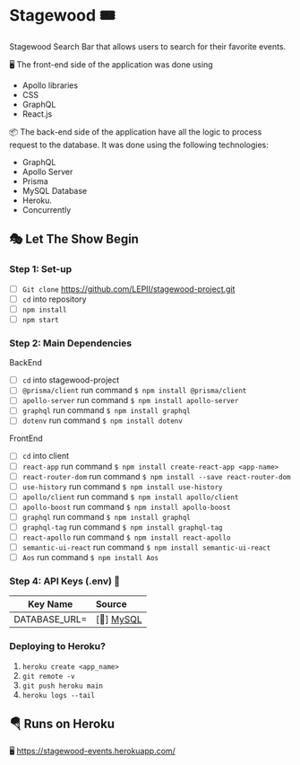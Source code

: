 # Stagewood :tickets:

Stagewood Search Bar that allows users to search for their favorite events. 

:desktop_computer:	The front-end side of the application was done using 

- Apollo libraries
- CSS
- GraphQL
- React.js

:package: The back-end side of the application have all the logic to process request to the database. It was done using the following technologies: 
- GraphQL
- Apollo Server
- Prisma
- MySQL Database 
- Heroku. 
- Concurrently 

## :performing_arts: Let The Show Begin

### Step 1: Set-up
- [ ] `Git clone` https://github.com/LEPII/stagewood-project.git
- [ ] `cd` into repository
- [ ] `npm install`
- [ ] `npm start`

### Step 2: Main Dependencies

BackEnd
- [ ] `cd` into stagewood-project 
- [ ] `@prisma/client` run command `$ npm install @prisma/client`
- [ ] `apollo-server` run command `$ npm install apollo-server`
- [ ] `graphql` run command `$ npm install graphql`
- [ ] `dotenv` run command `$ npm install dotenv`

FrontEnd
- [ ] `cd` into client 
- [ ] `react-app` run command `$ npm install create-react-app <app-name>`
- [ ] `react-router-dom` run command `$ npm install --save react-router-dom`
- [ ] `use-history` run command `$ npm install use-history`
- [ ] `apollo/client` run command `$ npm install apollo/client`
- [ ] `apollo-boost` run command `$ npm install apollo-boost`
- [ ] `graphql` run command `$ npm install graphql`
- [ ] `graphql-tag` run command `$ npm install graphql-tag`
- [ ] `react-apollo` run command `$ npm install react-apollo`
- [ ] `semantic-ui-react` run command `$ npm install semantic-ui-react`
- [ ] `Aos` run command `$ npm install Aos`

### Step 4: API Keys (.env) :key:

| Key Name                    |  Source                  |
| ----------------------------|:-----------------------  |
| DATABASE_URL=               | [:link:] [MySQL]|

[MySQL]: https://www.mysql.com/

### Deploying to Heroku?
1. `heroku create <app_name>`
2. `git remote -v` 
3. `git push heroku main`
5. `heroku logs --tail` 


## :parachute: Runs on Heroku
:desktop_computer: https://stagewood-events.herokuapp.com/